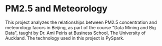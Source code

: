 # PM2.5 and Meteorology

This project analyzes the relationships between PM2.5 concentration and meteorology facors in Beijing, as part of the course "Data Mining and Big Data", taught by Dr. Ami Peiris at Business School, The University of Auckland. The technology used in this project is PySpark.
